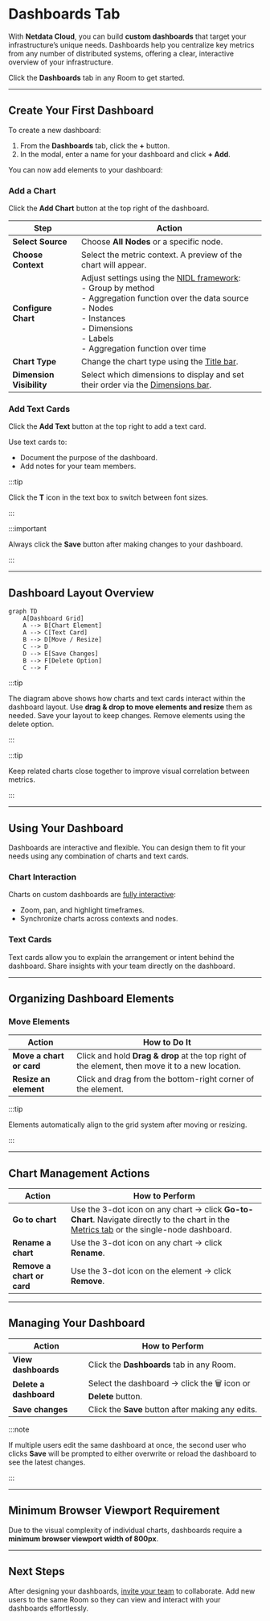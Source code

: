 # Dashboards Tab

With **Netdata Cloud**, you can build **custom dashboards** that target your infrastructure’s unique needs. Dashboards help you centralize key metrics from any number of distributed systems, offering a clear, interactive overview of your infrastructure.

Click the **Dashboards** tab in any Room to get started.

---

## Create Your First Dashboard

To create a new dashboard:

1. From the **Dashboards** tab, click the **+** button.
2. In the modal, enter a name for your dashboard and click **+ Add**.

You can now add elements to your dashboard:

### Add a Chart

Click the **Add Chart** button at the top right of the dashboard.

| Step                     | Action                                                                                                                                                                                                                                                                                       |
|--------------------------|----------------------------------------------------------------------------------------------------------------------------------------------------------------------------------------------------------------------------------------------------------------------------------------------|
| **Select Source**        | Choose **All Nodes** or a specific node.                                                                                                                                                                                                                                                     |
| **Choose Context**       | Select the metric context. A preview of the chart will appear.                                                                                                                                                                                                                               |
| **Configure Chart**      | Adjust settings using the [NIDL framework](/docs/dashboards-and-charts/netdata-charts.md#nidl-framework):  <br/>- Group by method  <br/>- Aggregation function over the data source  <br/>- Nodes  <br/>- Instances  <br/>- Dimensions  <br/>- Labels  <br/>- Aggregation function over time |
| **Chart Type**           | Change the chart type using the [Title bar](/docs/dashboards-and-charts/netdata-charts.md#title-bar).                                                                                                                                                                                        |
| **Dimension Visibility** | Select which dimensions to display and set their order via the [Dimensions bar](/docs/dashboards-and-charts/netdata-charts.md#dimensions-bar).                                                                                                                                               |

### Add Text Cards

Click the **Add Text** button at the top right to add a text card.

Use text cards to:

- Document the purpose of the dashboard.
- Add notes for your team members.

:::tip

Click the **T** icon in the text box to switch between font sizes.

:::

:::important

Always click the **Save** button after making changes to your dashboard.

:::

---

## Dashboard Layout Overview

```mermaid
graph TD
    A[Dashboard Grid]
    A --> B[Chart Element]
    A --> C[Text Card]
    B --> D[Move / Resize]
    C --> D
    D --> E[Save Changes]
    B --> F[Delete Option]
    C --> F
```

:::tip

The diagram above shows how charts and text cards interact within the dashboard layout. Use **drag & drop to move elements and resize** them as needed. Save your layout to keep changes. Remove elements using the delete option.

:::

:::tip

Keep related charts close together to improve visual correlation between metrics.

:::

---

## Using Your Dashboard

Dashboards are interactive and flexible. You can design them to fit your needs using any combination of charts and text cards.

### Chart Interaction

Charts on custom dashboards are [fully interactive](/docs/dashboards-and-charts/netdata-charts.md):

- Zoom, pan, and highlight timeframes.
- Synchronize charts across contexts and nodes.

### Text Cards

Text cards allow you to explain the arrangement or intent behind the dashboard. Share insights with your team directly on the dashboard.

---

## Organizing Dashboard Elements

### Move Elements

| Action                   | How to Do It                                                                                    |
|--------------------------|-------------------------------------------------------------------------------------------------|
| **Move a chart or card** | Click and hold **Drag & drop** at the top right of the element, then move it to a new location. |
| **Resize an element**    | Click and drag from the bottom-right corner of the element.                                     |

:::tip

Elements automatically align to the grid system after moving or resizing.

:::

---

## Chart Management Actions

| Action                     | How to Perform                                                                                                                                                                                              |
|----------------------------|-------------------------------------------------------------------------------------------------------------------------------------------------------------------------------------------------------------|
| **Go to chart**            | Use the 3-dot icon on any chart → click **Go-to-Chart**. Navigate directly to the chart in the [Metrics tab](/docs/dashboards-and-charts/metrics-tab-and-single-node-tabs.md) or the single-node dashboard. |
| **Rename a chart**         | Use the 3-dot icon on any chart → click **Rename**.                                                                                                                                                         |
| **Remove a chart or card** | Use the 3-dot icon on the element → click **Remove**.                                                                                                                                                       |

---

## Managing Your Dashboard

| Action                 | How to Perform                                                  |
|------------------------|-----------------------------------------------------------------|
| **View dashboards**    | Click the **Dashboards** tab in any Room.                       |
| **Delete a dashboard** | Select the dashboard → click the 🗑️ icon or **Delete** button. |
| **Save changes**       | Click the **Save** button after making any edits.               |

:::note

If multiple users edit the same dashboard at once, the second user who clicks **Save** will be prompted to either overwrite or reload the dashboard to see the latest changes.

:::

---

## Minimum Browser Viewport Requirement

Due to the visual complexity of individual charts, dashboards require a **minimum browser viewport width of 800px**.

---

## Next Steps

After designing your dashboards, [invite your team](/docs/netdata-cloud/organize-your-infrastructure-invite-your-team.md#team-collaboration) to collaborate. Add new users to the same Room so they can view and interact with your dashboards effortlessly.